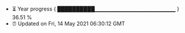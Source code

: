 - ⏳ Year progress { ██████████▁▁▁▁▁▁▁▁▁▁▁▁▁▁▁▁▁▁▁▁ } 36.51 %
- ⏰ Updated on Fri, 14 May 2021 06:30:12 GMT

